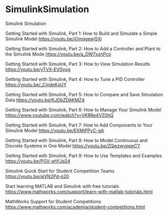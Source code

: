 # SimulinkSimulation
Simulink Simulation

Getting Started with Simulink, Part 1: How to Build and Simulate a Simple Simulink Model
https://youtu.be/iOmqgewj5XI

Getting Started with Simulink, Part 2: How to Add a Controller and Plant to the Simulink Mode
https://youtu.be/a_DW7xznPco

Getting Started with Simulink, Part 3: How to View Simulation Results
https://youtu.be/yTVX-EVGyog

Getting Started with Simulink, Part 4: How to Tune a PID Controller
https://youtu.be/_CjirdeKxUY

Getting Started with Simulink, Part 5: How to Compare and Save Simulation Data
https://youtu.be/KJDbZDAKMZ4

Getting Started with Simulink, Part 6: How to Manage Your Simulink Model
https://www.youtube.com/watch?v=VKRRe4VZ0hQ

Getting Started with Simulink, Part 7: How to Add Components to Your Simulink Model
https://youtu.be/EXMjPPyC-gA

Getting Started with Simulink, Part 8: How to Model Continuous and Discrete Systems in One Model
https://youtu.be/ZQwzwvppeCY

Getting Started with Simulink, Part 9: How to Use Templates and Examples
https://youtu.be/PGV-qhYJq24

Simulink Quick Start for Student Competition Teams
https://youtu.be/ajVN2Pd-p20

Start learning MATLAB and Simulink with free tutorials
https://www.mathworks.com/support/learn-with-matlab-tutorials.html

MathWorks Support for Student Competitions
https://www.mathworks.com/academia/student-competitions.html
